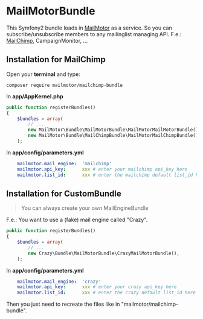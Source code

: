 # MailMotorBundle

This Symfony2 bundle loads in [MailMotor](https://github.com/mailmotor/mailmotor) as a service. So you can subscribe/unsubscribe members to any mailinglist managing API. F.e.: [MailChimp](https://github.com/mailmotor/mailmotor-mailchimp), CampaignMonitor, ...

## Installation for MailChimp

Open your **terminal** and type:
```
composer require mailmotor/mailchimp-bundle
```

In **app/AppKernel.php**

```php
public function registerBundles()
{
    $bundles = array(
        // ...
        new MailMotor\Bundle\MailMotorBundle\MailMotorMailMotorBundle(),
        new MailMotor\Bundle\MailChimpBundle\MailMotorMailChimpBundle(),
    );
```

In **app/config/parameters.yml**

```yaml
    mailmotor.mail_engine:  'mailchimp'
    mailmotor.api_key:      xxx # enter your mailchimp api_key here
    mailmotor.list_id:      xxx # enter the mailchimp default list_id here
```

## Installation for CustomBundle

> You can always create your own MailEngineBundle

F.e.: You want to use a (fake) mail engine called "Crazy".

```php
public function registerBundles()
{
    $bundles = array(
        // ...
        new Crazy\Bundle\MailMotorBundle\CrazyMailMotorBundle(),
    );
```

In **app/config/parameters.yml**

```yaml
    mailmotor.mail_engine:  'crazy'
    mailmotor.api_key:      xxx # enter your crazy api_key here
    mailmotor.list_id:      xxx # enter the crazy default list_id here
```

Then you just need to recreate the files like in "mailmotor/mailchimp-bundle".